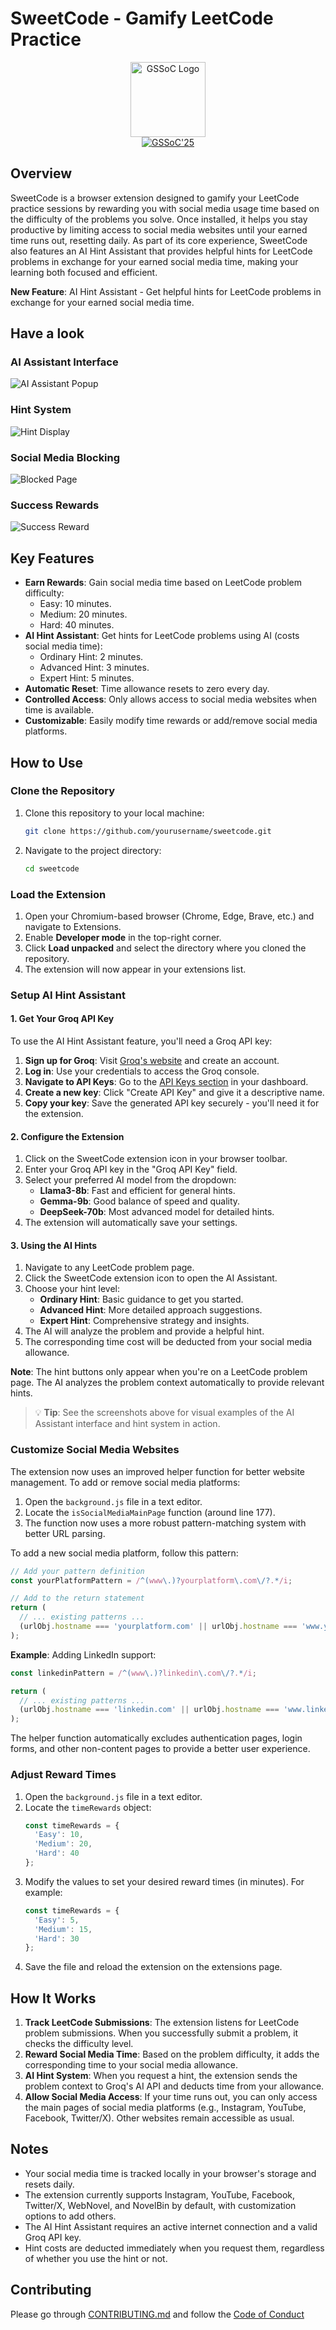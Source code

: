 # SweetCode - Gamify LeetCode Practice

<p align="center">
  <a href="https://gssoc.girlscript.tech/">
    <img src="https://github.com/decodingafterlife/SweetCode/blob/main/Images/GSSOC.jpeg" alt="GSSoC Logo" width="120">
  </a>
  <br>
  <a href="https://gssoc.girlscript.tech/">
    <img src="https://img.shields.io/badge/GSSoC-2025-orange.svg?style=for-the-badge" alt="GSSoC'25">
  </a>
</p>

## Overview
SweetCode is a browser extension designed to gamify your LeetCode practice sessions by rewarding you with social media usage time based on the difficulty of the problems you solve. Once installed, it helps you stay productive by limiting access to social media websites until your earned time runs out, resetting daily. As part of its core experience, SweetCode also features an AI Hint Assistant that provides helpful hints for LeetCode problems in exchange for your earned social media time, making your learning both focused and efficient.

**New Feature**: AI Hint Assistant - Get helpful hints for LeetCode problems in exchange for your earned social media time.

## Have a look

### AI Assistant Interface
![AI Assistant Popup](https://github.com/anaypatil101/SweetCode/blob/docs/update-readme-ai-features/Images/ai-assistant-popup.png?raw=true)

### Hint System
![Hint Display](https://github.com/anaypatil101/SweetCode/blob/docs/update-readme-ai-features/Images/hint-display.png?raw=true)

### Social Media Blocking
![Blocked Page](https://github.com/anaypatil101/SweetCode/blob/docs/update-readme-ai-features/Images/blocked-page.png?raw=true)

### Success Rewards
![Success Reward](https://github.com/anaypatil101/SweetCode/blob/docs/update-readme-ai-features/Images/success-reward.png?raw=true)

## Key Features
- **Earn Rewards**: Gain social media time based on LeetCode problem difficulty:
  - Easy: 10 minutes.
  - Medium: 20 minutes.
  - Hard: 40 minutes.
- **AI Hint Assistant**: Get hints for LeetCode problems using AI (costs social media time):
  - Ordinary Hint: 2 minutes.
  - Advanced Hint: 3 minutes.
  - Expert Hint: 5 minutes.
- **Automatic Reset**: Time allowance resets to zero every day.
- **Controlled Access**: Only allows access to social media websites when time is available.
- **Customizable**: Easily modify time rewards or add/remove social media platforms.

## How to Use

### Clone the Repository
1. Clone this repository to your local machine:
   ```bash
   git clone https://github.com/yourusername/sweetcode.git
   ```

2. Navigate to the project directory:
   ```bash
   cd sweetcode
   ```

### Load the Extension
1. Open your Chromium-based browser (Chrome, Edge, Brave, etc.) and navigate to Extensions.
2. Enable **Developer mode** in the top-right corner.
3. Click **Load unpacked** and select the directory where you cloned the repository.
4. The extension will now appear in your extensions list.

### Setup AI Hint Assistant

#### 1. Get Your Groq API Key
To use the AI Hint Assistant feature, you'll need a Groq API key:

1. **Sign up for Groq**: Visit [Groq's website](https://console.groq.com/) and create an account.
2. **Log in**: Use your credentials to access the Groq console.
3. **Navigate to API Keys**: Go to the [API Keys section](https://console.groq.com/keys) in your dashboard.
4. **Create a new key**: Click "Create API Key" and give it a descriptive name.
5. **Copy your key**: Save the generated API key securely - you'll need it for the extension.

#### 2. Configure the Extension
1. Click on the SweetCode extension icon in your browser toolbar.
2. Enter your Groq API key in the "Groq API Key" field.
3. Select your preferred AI model from the dropdown:
   - **Llama3-8b**: Fast and efficient for general hints.
   - **Gemma-9b**: Good balance of speed and quality.
   - **DeepSeek-70b**: Most advanced model for detailed hints.
4. The extension will automatically save your settings.

#### 3. Using the AI Hints
1. Navigate to any LeetCode problem page.
2. Click the SweetCode extension icon to open the AI Assistant.
3. Choose your hint level:
   - **Ordinary Hint**: Basic guidance to get you started.
   - **Advanced Hint**: More detailed approach suggestions.
   - **Expert Hint**: Comprehensive strategy and insights.
4. The AI will analyze the problem and provide a helpful hint.
5. The corresponding time cost will be deducted from your social media allowance.

**Note**: The hint buttons only appear when you're on a LeetCode problem page. The AI analyzes the problem context automatically to provide relevant hints.

> 💡 **Tip**: See the screenshots above for visual examples of the AI Assistant interface and hint system in action.

### Customize Social Media Websites
The extension now uses an improved helper function for better website management. To add or remove social media platforms:

1. Open the `background.js` file in a text editor.
2. Locate the `isSocialMediaMainPage` function (around line 177).
3. The function now uses a more robust pattern-matching system with better URL parsing.

To add a new social media platform, follow this pattern:

```javascript
// Add your pattern definition
const yourPlatformPattern = /^(www\.)?yourplatform\.com\/?.*/i;

// Add to the return statement
return (
  // ... existing patterns ...
  (urlObj.hostname === 'yourplatform.com' || urlObj.hostname === 'www.yourplatform.com') && yourPlatformPattern.test(urlObj.host + urlObj.pathname)
);
```

**Example**: Adding LinkedIn support:
```javascript
const linkedinPattern = /^(www\.)?linkedin\.com\/?.*/i;

return (
  // ... existing patterns ...
  (urlObj.hostname === 'linkedin.com' || urlObj.hostname === 'www.linkedin.com') && linkedinPattern.test(urlObj.host + urlObj.pathname)
);
```

The helper function automatically excludes authentication pages, login forms, and other non-content pages to provide a better user experience.

### Adjust Reward Times
1. Open the `background.js` file in a text editor.
2. Locate the `timeRewards` object:
   ```javascript
   const timeRewards = {
     'Easy': 10,
     'Medium': 20,
     'Hard': 40
   };
   ```
3. Modify the values to set your desired reward times (in minutes). For example:
   ```javascript
   const timeRewards = {
     'Easy': 5,
     'Medium': 15,
     'Hard': 30
   };
   ```
4. Save the file and reload the extension on the extensions page.

## How It Works
1. **Track LeetCode Submissions**: The extension listens for LeetCode problem submissions. When you successfully submit a problem, it checks the difficulty level.
2. **Reward Social Media Time**: Based on the problem difficulty, it adds the corresponding time to your social media allowance.
3. **AI Hint System**: When you request a hint, the extension sends the problem context to Groq's AI API and deducts time from your allowance.
4. **Allow Social Media Access**: If your time runs out, you can only access the main pages of social media platforms (e.g., Instagram, YouTube, Facebook, Twitter/X). Other websites remain accessible as usual.

## Notes
- Your social media time is tracked locally in your browser's storage and resets daily.
- The extension currently supports Instagram, YouTube, Facebook, Twitter/X, WebNovel, and NovelBin by default, with customization options to add others.
- The AI Hint Assistant requires an active internet connection and a valid Groq API key.
- Hint costs are deducted immediately when you request them, regardless of whether you use the hint or not.

## Contributing
Please go through [CONTRIBUTING.md](https://github.com/decodingafterlife/SweetCode/blob/main/CONTRIBUTING.md) and follow the [Code of Conduct](https://github.com/decodingafterlife/SweetCode/blob/main/CODE_OF_CONDUCT.md)



